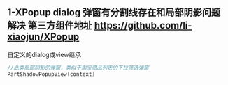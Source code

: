 ## 1-XPopup dialog 弹窗有分割线存在和局部阴影问题解决  第三方组件地址 https://github.com/li-xiaojun/XPopup

自定义的dialog或view继承
``` kotlin
//此类局部阴影的弹窗，类似于淘宝商品列表的下拉筛选弹窗
PartShadowPopupView(context)
```